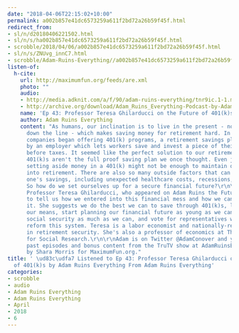 ```yaml
---
date: "2018-04-06T22:15:02+10:00"
permalink: a002b857e41dc6573259a611f2bd72a26b59f45f.html
redirect_from:
- sl/n/d20180406221502.html
- sl/n/s/ha002b857e41dc6573259a611f2bd72a26b59f45f.html
- scrobble/2018/04/06/a002b857e41dc6573259a611f2bd72a26b59f45f.html
- sl/n/s/ZNUvg_innC7.html
- scrobble/Adam-Ruins-Everything//a002b857e41dc6573259a611f2bd72a26b59f45f.html
listen-of:
  h-cite:
    url: http://maximumfun.org/feeds/are.xml
    photo: ""
    audio:
    - http://media.adknit.com/a/f/90/adam-ruins-everything/tnr9ic.1-1.mp3
    - http://archive.org/download/Adam_Ruins_Everything-Podcast-by-Adam_Ruins_Everything/Ep_43_Professor_Teresa_Ghilarducci_on_the_Future_of_401ks.mp3
    name: 'Ep 43: Professor Teresa Ghilarducci on the Future of 401(k)s'
    author: Adam Ruins Everything
    content: "As humans, our inclination is to live in the present - not save 40 years
      down the line - which makes saving money for retirement hard. In the 90s many
      companies began offering 401(k) programs, a retirement savings plan sponsored
      by an employer which lets workers save and invest a piece of their paycheck
      before taxes. It seemed like the perfect solution to our retirement woes. But
      401(k)s aren't the full proof saving plan we once thought. Even judiciously
      setting aside money in a 401(k) might not be enough to maintain one's lifestyle
      into retirement. There are also so many outside factors that can still diminish
      one's savings, including unexpected healthcare costs, recessions, or lost jobs.
      So how do we set ourselves up for a secure financial future?\r\n\r\nOur guest
      Professor Teresa Ghilarducci, who appeared on Adam Ruins the Future, is going
      to tell us how we entered into this financial mess and how we can get out of
      it. She suggests we do the best we can to save through 401(k)s, live within
      our means, start planning our financial future as young as we can, delay collecting
      social security as much as we can, and vote for representatives who can help
      reform this system. Teresa is a labor economist and nationally-recognized expert
      in retirement security. She's also a professor of economics at The New School
      for Social Research.\r\n\r\nAdam is on Twitter @AdamConover and you can find
      past episodes and bonus content from the TruTV show at AdamRuinsEverything.com.\r\n\r\nProduced
      by Shara Morris for MaximumFun.org."
title: ' \ud83c\udfa7 Listened to Ep 43: Professor Teresa Ghilarducci on the Future
  of 401(k)s by Adam Ruins Everything From Adam Ruins Everything'
categories:
- scrobble
- audio
- Adam Ruins Everything
- Adam Ruins Everything
- April
- 2018
- 6
---
```

